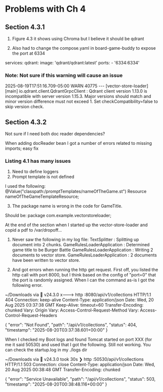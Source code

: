 # Problems with Ch 4

## Section 4.3.1

1. Figure 4.3
it shows using Chroma but I believe it should be qdrant

2. Also had to change the compose.yaml in board-game-buddy to expose the port at 6334

services:
  qdrant:
    image: 'qdrant/qdrant:latest'
    ports:
      - '6334:6334'

### Note: Not sure if this warning will cause an issue

2025-08-19T17:51:16.709-05:00  WARN 40775 --- [vector-store-loader] [main] io.qdrant.client.QdrantGrpcClient        : Qdrant client version 1.13.0 is incompatible with server version 1.15.3. Major versions should match and minor version difference must not exceed 1. Set checkCompatibility=false to skip version check.

## Section 4.3.2

Not sure if I need both doc reader dependencies?

When adding docReader bean I got a number of errors related to missing imports; easy fix

### Listing 4.1 has many issues

1. Need to define loggers
2. Prompt template is not defined

I used the following:
@Value("classpath:/promptTemplates/nameOfTheGame.st")
Resource nameOfTheGameTemplateResource;

3. The package name is wrong in the code for GameTitle.

Should be:
package com.example.vectorstoreloader;

At the end of the section when I started up the vector-store-loader and copid a pdf to /var/dropoff...

1. Never saw the following in my log file:
TextSplitter                 : Splitting up document into 2 chunks.
GameRulesLoaderApplication : Determined game title to be Burger Battle
GameRulesLoaderApplication : Writing 2 documents to vector store.
GameRulesLoaderApplication : 2 documents have been written to vector store.

2. And got errors when running the http get request. First off, you listed the http call with port 8000, but
I think based on the config of "port=0" that the port is randomly assigned. When I can the command as-is I got
the following error.

~/Downloads via  v24.3.0
x--->  http :8080/api/v1/collections
HTTP/1.1 404
Connection: keep-alive
Content-Type: application/json
Date: Wed, 20 Aug 2025 03:37:38 GMT
Keep-Alive: timeout=60
Transfer-Encoding: chunked
Vary: Origin
Vary: Access-Control-Request-Method
Vary: Access-Control-Request-Headers

{
    "error": "Not Found",
    "path": "/api/v1/collections",
    "status": 404,
    "timestamp": "2025-08-20T03:37:38.601+00:00"
}

When I checked my Boot logs and found Tomcat started on port XXX (for me it said 50530) and used that I got 
the following. Still not working. You can check the startup.log in my ./logs dir

~/Downloads via  v24.3.0 took 30s
❯ http :50530/api/v1/collections
HTTP/1.1 503
Connection: close
Content-Type: application/json
Date: Wed, 20 Aug 2025 00:38:48 GMT
Transfer-Encoding: chunked

{
    "error": "Service Unavailable",
    "path": "/api/v1/collections",
    "status": 503,
    "timestamp": "2025-08-20T00:38:48.116+00:00"
}